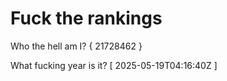# Fuck the rankings

Who the hell am I?
{ 21728462 }

What fucking year is it?
[ 2025-05-19T04:16:40Z ]
